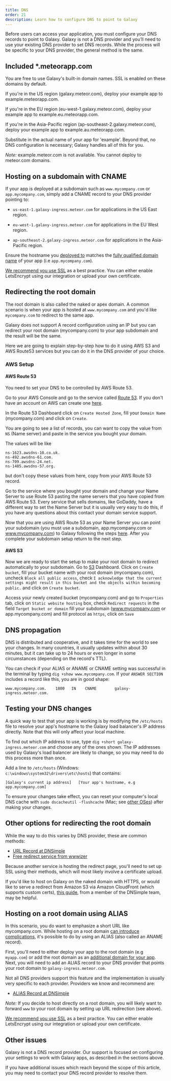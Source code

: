 ```yaml
---
title: DNS
order: 21
description: Learn how to configure DNS to point to Galaxy
---
```


Before users can access your application, you must configure your DNS records to point to Galaxy. Galaxy is not a DNS provider and you’ll need to use your existing DNS provider to set DNS records. While the process will be specific to your DNS provider, the general method is the same. 

<h2 id="meteorapp">Included *.meteorapp.com</h2>

You are free to use Galaxy's built-in domain names. SSL is enabled on these domains by default.

If you're in the US region (galaxy.meteor.com), deploy your example app to example.meteorapp.com.

If you're in the EU region (eu-west-1.galaxy.meteor.com), deploy your example app to example.eu.meteorapp.com.

If you're in the Asia-Pacific region (ap-southeast-2.galaxy.meteor.com), deploy your example app to example.au.meteorapp.com.

Substitute in the actual name of your app for 'example'. Beyond that, no DNS configuration is necessary; Galaxy handles all of this for you.

*Note:* example.meteor.com is not available. You cannot deploy to meteor.com domains.

<h2 id="subdomain">Hosting on a subdomain with CNAME</h2>

If your app is deployed at a subdomain such as `www.mycompany.com` or `app.mycompany.com`, simply add a CNAME record to your DNS provider pointing to:

- `us-east-1.galaxy-ingress.meteor.com` for applications in the US East region.

- `eu-west-1.galaxy-ingress.meteor.com` for applications in the EU West region.

- `ap-southeast-2.galaxy-ingress.meteor.com` for applications in the Asia-Pacific region.  

Ensure the hostname you [deployed to](deploy-quickstart.html) matches the [fully qualified domain name](https://en.wikipedia.org/wiki/Fully_qualified_domain_name) of your app (i.e `app.mycompany.com`).

[We recommend you use SSL](encryption.html) as a best practice. You can either enable LetsEncrypt using our integration or upload your own certificate.

<h2 id="root-domain">Redirecting the root domain</h2>

The root domain is also called the naked or apex domain. A common scenario is when your app is hosted at `www.mycompany.com` and you'd like `mycompany.com` to redirect to the same app. 

Galaxy does not support A record configuration using an IP but you can redirect your root domain (mycompany.com) to your app subdomain and the result will be the same.

Here we are going to explain step-by-step how to do it using AWS S3 and AWS Route53 services but you can do it in the DNS provider of your choice.

<h3 id="aws-setup">AWS Setup</h3>

<h4 id="aws-route-53">AWS Route 53</h4>

You need to set your DNS to be controlled by AWS Route 53.

Go to your AWS Console and go to the service called [Route 53](https://console.aws.amazon.com/route53/home). If you don't have an account on AWS can create one [here](https://portal.aws.amazon.com/billing/signup).

In the Route 53 Dashboard click on `Create Hosted Zone`, fill your `Domain Name` (mycompany.com) and click on `Create`.

You are going to see a list of records, you can want to copy the value from `NS` (Name server) and paste in the service you bought your domain.

The values will be like 
```
ns-1623.awsdns-10.co.uk.
ns-492.awsdns-61.com.
ns-709.awsdns-24.net.
ns-1485.awsdns-57.org.
```
but don't copy these values from here, copy from your AWS Route 53 record.

Go to the service where you bought your domain and change your Name Server to use Route 53 pasting the name servers that you have copied from AWS Route 53. Every service that sells domains, like GoDaddy, have a different way to set the Name Server but it is usually very easy to do this, if you have any questions about this contact your domain service support.

Now that you are using AWS Route 53 as your Name Server you can point your subdomain (you must use a subdomain, app.mycompany.com or www.mycompany.com) to Galaxy following the steps [here](#subdomain). After you complete your subdomain setup return to the next step.


<h4 id="aws-s3">AWS S3</h4>

Now we are ready to start the setup to make your root domain to redirect automatically to your subdomain. Go to [S3](https://s3.console.aws.amazon.com/s3/home) Dashboard. Click on `Create bucket`, fill your bucket name with your root domain (mycompany.com), uncheck `Block all public access`, check `I acknowledge that the current settings might result in this bucket and the objects within becoming public.` and click on `Create bucket`.

Access your newly created bucket (mycompany.com) and go to `Properties` tab, click on `Static website hosting` box, check `Redirect requests` in the field `Target bucket or domain` fill your subdomain (www.mycompany.com or app.mycompany.com) and fill protocol as `https`, click on `Save`

<h2 id="dns-propagation">DNS propagation</h2>

DNS is distributed and cooperative, and it takes time for the world to see your changes.  In many countries, it usually updates within about 30 minutes, but it can take up to 24 hours or even longer in some circumstances (depending on the record's TTL).

You can check if your ALIAS or ANAME or CNAME setting was successful in the terminal by typing `dig +show www.mycompany.com`. If your `ANSWER SECTION` includes a record like this, you are in good shape:

```
www.mycompany.com.    1800   IN    CNAME        galaxy-ingress.meteor.com.
```

<h2 id="testing">Testing your DNS changes</h2>

A quick way to test that your app is working is by modifying the `/etc/hosts` file to resolve your app's hostname to the Galaxy load balancer's IP address directly. Note that this will only affect your local machine.

To find out which IP address to use, type `dig +short galaxy-ingress.meteor.com` and choose any of the ones shown. The IP addresses used by Galaxy's load balancer are likely to change, so you may need to do this process more than once.

Add a line to `/etc/hosts` (Windows: `c:\windows\system32\drivers\etc\hosts`) that contains:

```
[Galaxy's current ip address]   [Your app's hostname, e.g app.mycompany.com]
```

To ensure your changes take effect, you can reset your computer's local DNS cache with `sudo dscacheutil -flushcache` (Mac; see [other OSes](https://www.whatsmydns.net/flush-dns.html)) after making your changes.

<h2 id="other-options-redirect">Other options for redirecting the root domain</h2>
While the way to do this varies by DNS provider, these are common methods:

* [URL Record at DNSimple](https://support.dnsimple.com/articles/url-record/)
* [Free redirect service from wwwizer](http://wwwizer.com/naked-domain-redirect)

Because another service is hosting the redirect page, you'll need to set up SSL using their methods, which will most likely involve a certificate upload.

If you'd like to host on Galaxy on the naked domain with HTTPS, or would like to serve a redirect from Amazon S3 via Amazon CloudFront (which supports custom certs), [this guide](https://simonecarletti.com/blog/2016/08/redirect-domain-https-amazon-cloudfront/), from a member of the DNSimple team, may be helpful.

<h2 id="hosting-root-domain">Hosting on a root domain using ALIAS</h2>

In this scenario, you do want to emphasize a short URL like mycompany.com. While hosting on a root domain [can introduce complications](http://www.yes-www.org/why-use-www/), it's possible to do by using an ALIAS (also called an ANAME record).

First, you'll need to either deploy your app to the root domain (e.g `myapp.com`) or add the root domain as an [additional domain for your app](custom-domains.html#add-domain). Next, you will need to add an ALIAS record to your DNS provider that points your root domain to `galaxy-ingress.meteor.com`.

Not all DNS providers support this feature and the implementation is usually very specific to each provider. Providers we know and recommend are:

* [ALIAS Record at DNSimple](https://support.dnsimple.com/articles/alias-record/)

*Note:* If you decide to host directly on a root domain, you will likely want to forward `www` to your root domain by setting up URL redirection (see above).

[We recommend you use SSL](encryption.html) as a best practice. You can either enable LetsEncrypt using our integration or upload your own certificate.

<h2 id="other-issues">Other issues</h2>

Galaxy is not a DNS record provider. Our support is focused on configuring your settings to work with Galaxy apps, as described in the sections above.

If you have additional issues which reach beyond the scope of this article, you may need to contact your DNS record provider to resolve them. 
